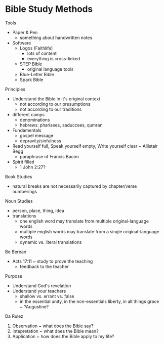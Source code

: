 Bible Study Methods
===================

Tools
- Paper & Pen
  - something about handwritten notes
- Software
  - Logos (Faithlife)
    - lots of content
    - everything is cross-linked
  - STEP Bible
    - original language tools
  - Blue-Letter Bible
  - Spark Bible


Principles
- Understand the Bible in it's original context
  - not according to our presumptions
  - not according to our traditions
- different camps
  - denominations
  - hebrews: pharisees, saduccees, qumran
- Fundamentals
  - gospel message
  - depravity/sinfulness
- Read yourself full, Speak yourself empty, Write yourself clear ~ Allistair Begg
  - paraphrase of Francis Bacon
- Spirit filled
  - 1 John 2:27?


Book Studies
- natural breaks are not necessarily captured by chapter/verse numberings


Noun Studies
- person, place, thing, idea
- translations
  - one english word may translate from multiple original-language words
  - multiple english words may translate from a single original-language words
  - dynamic vs. literal translations


Be Berean
- Acts 17:11 ~ study to prove the teaching
  - feedback to the teacher


Purpose
- Understand God's revelation
- Understand your teachers
  - shallow vs. errant vs. false
  - in the essential unity, in the non-essentials liberty, in all things grace ~ ?Augustine?


Da Rulez
1. Observation ~ what does the Bible say?
2. Intepretation ~ what does the Bible mean?
3. Application ~ how does the Bible apply to my life?
